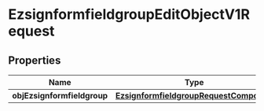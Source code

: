 

# EzsignformfieldgroupEditObjectV1Request

## Properties

Name | Type | Description | Notes
------------ | ------------- | ------------- | -------------
**objEzsignformfieldgroup** | [**EzsignformfieldgroupRequestCompound**](EzsignformfieldgroupRequestCompound.md) |  | 




